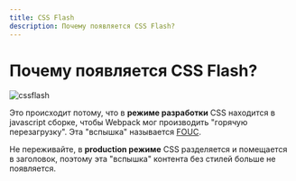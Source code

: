 ```yaml
---
title: CSS Flash
description: Почему появляется CSS Flash?
---
```


# Почему появляется CSS Flash?

![cssflash](/flash_css.gif)

Это происходит потому, что в **режиме разработки** CSS находится в javascript сборке, чтобы Webpack мог производить "горячую перезагрузку". Эта "вспышка" называется [FOUC](https://en.wikipedia.org/wiki/Flash_of_unstyled_content).

Не переживайте, в **production режиме** CSS разделяется и помещается в заголовок, поэтому эта "вспышка" контента без стилей больше не появляется.
